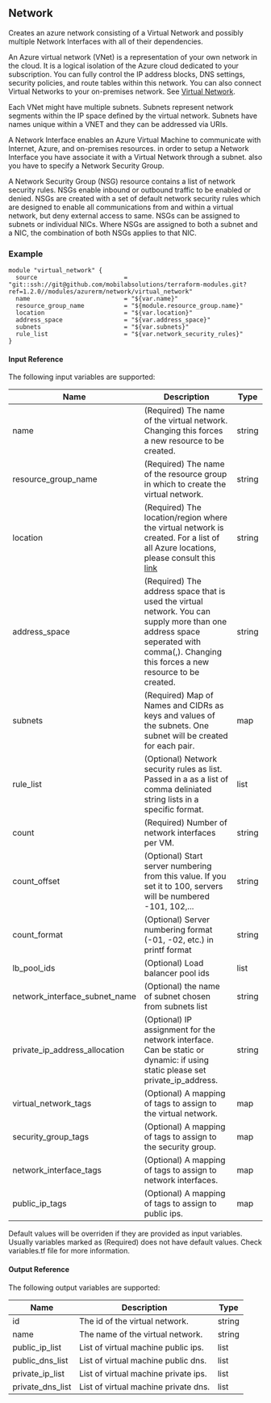 ## Network
Creates an azure network consisting of a Virtual Network and possibly multiple Network Interfaces with all of their dependencies.

An Azure virtual network (VNet) is a representation of your own network in the cloud. It is a logical isolation of the Azure cloud dedicated to your subscription. You can fully control the IP address blocks, DNS settings, security policies, and route tables within this network. You can also connect Virtual Networks to your on-premises network. See [Virtual Network](https://docs.microsoft.com/en-us/azure/virtual-network/virtual-networks-overview).

Each VNet might have multiple subnets. Subnets represent network segments within the IP space defined by the virtual network. Subnets have names unique within a VNET and they can be addressed via URIs.

A Network Interface enables an Azure Virtual Machine to communicate with Internet, Azure, and on-premises resources. in order to setup a Network Interface you have associate it with a Virtual Network through a subnet. also you have to specify a Network Security Group.

A Network Security Group (NSG) resource contains a list of network security rules. NSGs enable inbound or outbound traffic to be enabled or denied. NSGs are created with a set of default network security rules which are designed to enable all communications from and within a virtual network, but deny external access to same. NSGs can be assigned to subnets or individual NICs. Where NSGs are assigned to both a subnet and a NIC, the combination of both NSGs applies to that NIC.

### Example
```hcl
module "virtual_network" {
  source                        = "git::ssh://git@github.com/mobilabsolutions/terraform-modules.git?ref=1.2.0//modules/azurerm/network/virtual_network"
  name                          = "${var.name}"
  resource_group_name           = "${module.resource_group.name}"
  location                      = "${var.location}"
  address_space                 = "${var.address_space}"
  subnets                       = "${var.subnets}"
  rule_list                     = "${var.network_security_rules}"
}
```

#### Input Reference
The following input variables are supported:

Name | Description | Type 
----------------- | --------- | -------- 
name  | (Required) The name of the virtual network. Changing this forces a new resource to be created. | string 
resource_group_name | (Required) The name of the resource group in which to create the virtual network. | string
location | (Required) The location/region where the virtual network is created. For a list of all Azure locations, please consult this [link](https://azure.microsoft.com/en-us/regions/) | string 
address_space | (Required) The address space that is used the virtual network. You can supply more than one address space seperated with comma(,). Changing this forces a new resource to be created. | string
subnets | (Required) Map of Names and CIDRs as keys and values of the subnets. One subnet will be created for each pair. | map 
rule_list | (Optional) Network security rules as list. Passed in a as a list of comma deliniated string lists in a specific format. | list
count | (Required) Number of network interfaces per VM. | string
count_offset | (Optional) Start server numbering from this value. If you set it to 100, servers will be numbered -101, 102,... | string
count_format | (Optional) Server numbering format (-01, -02, etc.) in printf format | string
lb_pool_ids | (Optional) Load balancer pool ids | list
network_interface_subnet_name | (Optional) the name of subnet chosen from subnets list | string
private_ip_address_allocation | (Optional) IP assignment for the network interface. Can be static or dynamic: if using static please set private_ip_address. | string
virtual_network_tags | (Optional) A mapping of tags to assign to the virtual network. | map
security_group_tags | (Optional) A mapping of tags to assign to the security group. | map
network_interface_tags | (Optional) A mapping of tags to assign to network interfaces. | map
public_ip_tags | (Optional) A mapping of tags to assign to public ips. | map

Default values will be overriden if they are provided as input variables. Usually variables marked as (Required) does not have default values. Check variables.tf file for more information.

#### Output Reference
The following output variables are supported:

Name | Description | Type
----------------- | --------- | --------
id  | The id of the virtual network. | string
name | The name of the virtual network. | string
public_ip_list | List of virtual machine public ips. | list
public_dns_list | List of virtual machine public dns. | list
private_ip_list | List of virtual machine private ips. | list
private_dns_list | List of virtual machine private dns. | list
